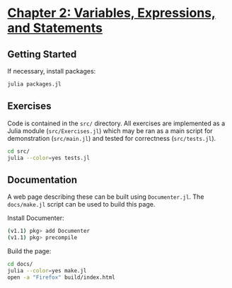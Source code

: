 # [Chapter 2: Variables, Expressions, and Statements](https://benlauwens.github.io/ThinkJulia.jl/latest/book.html#chap02)

## Getting Started

If necessary, install packages:

```bash
julia packages.jl
```

## Exercises

Code is contained in the `src/` directory. All exercises are implemented as a
Julia module (`src/Exercises.jl`) which may be ran as a main script for
demonstration (`src/main.jl`) and tested for correctness (`src/tests.jl`).

```bash
cd src/
julia --color=yes tests.jl
```

## Documentation

A web page describing these can be built using `Documenter.jl`. The
`docs/make.jl` script can be used to build this page.

Install Documenter:

```bash
(v1.1) pkg> add Documenter
(v1.1) pkg> precompile
```

Build the page:

```bash
cd docs/
julia --color=yes make.jl
open -a "Firefox" build/index.html
```
